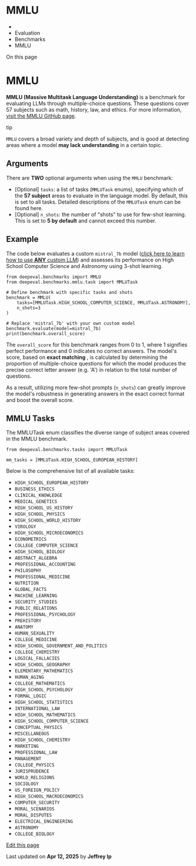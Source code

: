 # MMLU

  * [](/)
  * Evaluation
  * Benchmarks
  * MMLU

On this page

# MMLU

**MMLU (Massive Multitask Language Understanding)** is a benchmark for evaluating LLMs through multiple-choice questions. These questions cover 57 subjects such as math, history, law, and ethics. For more information, [visit the MMLU GitHub page](https://github.com/hendrycks/test).

tip

`MMLU` covers a broad variety and depth of subjects, and is good at detecting areas where a model **may lack understanding** in a certain topic.

## Arguments​

There are **TWO** optional arguments when using the `MMLU` benchmark:

  * [Optional] `tasks`: a list of tasks (`MMLUTask` enums), specifying which of the **57 subject** areas to evaluate in the language model. By default, this is set to all tasks. Detailed descriptions of the `MMLUTask` enum can be found here.
  * [Optional] `n_shots`: the number of "shots" to use for few-shot learning. This is set to **5 by default** and cannot exceed this number.

## Example​

The code below evaluates a custom `mistral_7b` model ([click here to learn how to use **ANY** custom LLM](/docs/benchmarks-introduction#benchmarking-your-llm)) and assesses its performance on High School Computer Science and Astronomy using 3-shot learning.
    
    
    from deepeval.benchmarks import MMLU  
    from deepeval.benchmarks.mmlu.task import MMLUTask  
      
    # Define benchmark with specific tasks and shots  
    benchmark = MMLU(  
        tasks=[MMLUTask.HIGH_SCHOOL_COMPUTER_SCIENCE, MMLUTask.ASTRONOMY],  
        n_shots=3  
    )  
      
    # Replace 'mistral_7b' with your own custom model  
    benchmark.evaluate(model=mistral_7b)  
    print(benchmark.overall_score)  
    

The `overall_score` for this benchmark ranges from 0 to 1, where 1 signifies perfect performance and 0 indicates no correct answers. The model's score, based on **exact matching** , is calculated by determining the proportion of multiple-choice questions for which the model produces the precise correct letter answer (e.g. 'A') in relation to the total number of questions.

As a result, utilizing more few-shot prompts (`n_shots`) can greatly improve the model's robustness in generating answers in the exact correct format and boost the overall score.

## MMLU Tasks​

The MMLUTask enum classifies the diverse range of subject areas covered in the MMLU benchmark.
    
    
    from deepeval.benchmarks.tasks import MMLUTask  
      
    mm_tasks = [MMLUTask.HIGH_SCHOOL_EUROPEAN_HISTORY]  
    

Below is the comprehensive list of all available tasks:

  * `HIGH_SCHOOL_EUROPEAN_HISTORY`
  * `BUSINESS_ETHICS`
  * `CLINICAL_KNOWLEDGE`
  * `MEDICAL_GENETICS`
  * `HIGH_SCHOOL_US_HISTORY`
  * `HIGH_SCHOOL_PHYSICS`
  * `HIGH_SCHOOL_WORLD_HISTORY`
  * `VIROLOGY`
  * `HIGH_SCHOOL_MICROECONOMICS`
  * `ECONOMETRICS`
  * `COLLEGE_COMPUTER_SCIENCE`
  * `HIGH_SCHOOL_BIOLOGY`
  * `ABSTRACT_ALGEBRA`
  * `PROFESSIONAL_ACCOUNTING`
  * `PHILOSOPHY`
  * `PROFESSIONAL_MEDICINE`
  * `NUTRITION`
  * `GLOBAL_FACTS`
  * `MACHINE_LEARNING`
  * `SECURITY_STUDIES`
  * `PUBLIC_RELATIONS`
  * `PROFESSIONAL_PSYCHOLOGY`
  * `PREHISTORY`
  * `ANATOMY`
  * `HUMAN_SEXUALITY`
  * `COLLEGE_MEDICINE`
  * `HIGH_SCHOOL_GOVERNMENT_AND_POLITICS`
  * `COLLEGE_CHEMISTRY`
  * `LOGICAL_FALLACIES`
  * `HIGH_SCHOOL_GEOGRAPHY`
  * `ELEMENTARY_MATHEMATICS`
  * `HUMAN_AGING`
  * `COLLEGE_MATHEMATICS`
  * `HIGH_SCHOOL_PSYCHOLOGY`
  * `FORMAL_LOGIC`
  * `HIGH_SCHOOL_STATISTICS`
  * `INTERNATIONAL_LAW`
  * `HIGH_SCHOOL_MATHEMATICS`
  * `HIGH_SCHOOL_COMPUTER_SCIENCE`
  * `CONCEPTUAL_PHYSICS`
  * `MISCELLANEOUS`
  * `HIGH_SCHOOL_CHEMISTRY`
  * `MARKETING`
  * `PROFESSIONAL_LAW`
  * `MANAGEMENT`
  * `COLLEGE_PHYSICS`
  * `JURISPRUDENCE`
  * `WORLD_RELIGIONS`
  * `SOCIOLOGY`
  * `US_FOREIGN_POLICY`
  * `HIGH_SCHOOL_MACROECONOMICS`
  * `COMPUTER_SECURITY`
  * `MORAL_SCENARIOS`
  * `MORAL_DISPUTES`
  * `ELECTRICAL_ENGINEERING`
  * `ASTRONOMY`
  * `COLLEGE_BIOLOGY`

[Edit this page](https://github.com/confident-ai/deepeval/edit/main/docs/docs/benchmarks-MMLU.mdx)

Last updated on **Apr 12, 2025** by **Jeffrey Ip**
